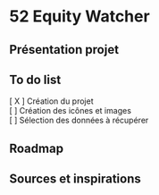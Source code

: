 # 52 Equity Watcher

## Présentation projet

## To do list

[ X ] Création du projet  
 [ ] Création des icônes et images  
 [ ] Sélection des données à récupérer

## Roadmap

## Sources et inspirations
